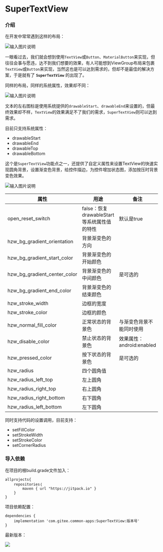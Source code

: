 # SuperTextView

### 介绍

在开发中常常遇到这样的布局：

![输入图片说明](https://images.gitee.com/uploads/images/2020/0908/195924_749c0bc4_553126.png "屏幕截图.png")

一眼看过去，我们就会想到使用`TextView`或`Button`、`MaterialButton`来实现，但往往会事与愿违，达不到我们想要的效果，有人可能想到ViewGroup布局来包裹`TextView`或`Button`来实现，当然这也是可以达到需求的，但却不是最佳的解决方案，于是就有了 **`SuperTextView`** 的出现了。

同样的布局，同样的系统属性，效果却不同：

![输入图片说明](https://images.gitee.com/uploads/images/2020/0908/200805_b0bbd8a4_553126.png "屏幕截图.png")

文本的左右图标是使用系统提供的`drawableStart`、`drawableEnd`来设置的，但最终效果却不样，`TextView`的效果满足不了我们的需求，`SuperTextView`则可以达到需求。

目前只支持系统属性：
- drawableStart
- drawableEnd
- drawableTop
- drawableBottom


这个是`SuperTextView`功能点之一，还提供了自定义属性来设置TextView的快速实现圆角背景，设置渐变色背景，给控件描边，为控件增加状态图，添加按压时背景变色效果。

![输入图片说明](https://images.gitee.com/uploads/images/2020/0908/203855_7d7653ca_553126.png "屏幕截图.png")

| 属性  |  用途 |  备注 |
|---|---|---|
|  open_reset_switch |  false：恢复 drawableStart等系统属性值的特性 |  默认是true |
|  hzw_bg_gradient_orientation | 背景渐变色的方向  |   |
|  hzw_bg_gradient_start_color | 背景渐变色的开始颜色  |   |
|  hzw_bg_gradient_center_color | 背景渐变色的中间颜色  |  是可选的 |
|  hzw_bg_gradient_end_color |  背景渐变色的结束颜色  |   |
|  hzw_stroke_width |  边框的宽度 |   |
|  hzw_stroke_color |  边框的颜色 |   |
|  hzw_normal_fill_color | 正常状态的背景色  | 与渐变色背景不能同时使用  |
|  hzw_disable_color | 禁止状态的背景色  | 效果属性：android:enabled  |
|  hzw_pressed_color| 按下状态的背景色  |  是可选的 |
|  hzw_radius|  四个圆角值  |   |
|  hzw_radius_left_top|  左上圆角 |   |
|  hzw_radius_right_top|  右上圆角 |   |
|  hzw_radius_right_bottom| 右下圆角  |   |
|  hzw_radius_left_bottom| 左下圆角 |   |


同时支持代码的设置调用，目前支持：

- setFillColor
- setStrokeWidth
- setStrokeColor
- setCornerRadius


### 导入依赖

在项目的根build.grade文件加入：

```
allprojects{
    repositories｛
        maven { url "https://jitpack.io" }
    }
}
```


项目依赖配置：

```
dependencies {
	implementation 'com.gitee.common-apps:SuperTextView:版本号'
}
```

最新版本：

[![](https://jitpack.io/v/com.gitee.common-apps/SuperTextView.svg)](https://jitpack.io/#com.gitee.common-apps/SuperTextView)



